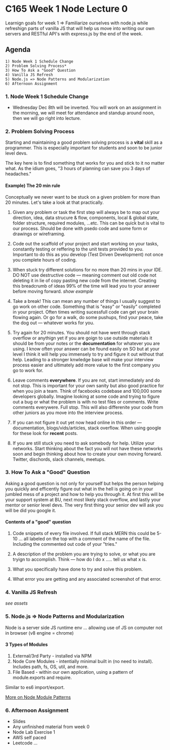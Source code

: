 # C165 Week 1 Node Lecture 0

Learnign goals for week 1 => Familiarize ourselves with node.js while refreshign parts of vanilla JS that will help us move into writing our own servers and RESTful API's with express.js by the end of the week.

## Agenda

    1) Node Week 1 Schedule Change
    2) Problem Solving Process*
    3) How To Ask a "Good" Question
    4) Vanilla JS Refresh
    5) Node.js => Node Patterns and Modularization
    6) Afternoon Assignment

### 1. Node Week 1 Schedule Change

- Wednesday Dec 8th will be inverted. You will work on an assignment in the morning, we will meet for attendance and standup around noon, then we will go right into lecture.

### 2. Problem Solving Process

Starting and maintaining a good problem solving process is a **vital** skill as a programmer. This is especially important for students and soon to be junior level devs.

The key here is to find something that works for you and stick to it no matter what. As the idium goes, "3 hours of planning can save you 3 days of headaches."

#### Example) The 20 min rule

Conceptually we never want to be stuck on a given problem for more than 20 minutes. Let's take a look at that practically.

1) Given any problem or task the first step will always be to map out your direction, idea, data strucure & flow, components, local & global state, folder structure, required modules, ...etc. This can be quick but is vital to our process. Should be done with psedo code and some form or drawings or wireframing.

2) Code out the scaffold of your project and start working on your tasks, constantly testing or reffering to the unit tests provided to you. Important to do this as you develop (Test Driven Development) not once you complete hours of coding.

3) When stuck try different solutions for no more than 20 mins in your IDE. DO NOT use destructive code — meaning comment out old code not deleting it in lie of copy pasting new code from the internet. Creating this breadcrumb of ideas 99% of the time will lead you to your answer before moving forward.  _show example_

4) Take a break! This can mean any number of things I usually suggest to go work on other code. Something that is "easy" or "easily" completed in your project. Often times writing sucessfull code can get your brain flowing again. Or go for a walk, do some pushups, find your peace, take the dog out — whatever works for you.

5) Try again for 20 minutes. You should not have went through stack overflow or anythign yet if you are goign to use outside materials it should be from your notes or the **documentation** for whatever you are using. I know often your answer can be found easily on SO but at your level I think it will help you immensely to try and figure it out without that help. Leading to a stronger knwledge base will make your interview process easier and ultimately add more value to the first company you go to work for.

6) Leave comments **everywhere**. If you are not, start immediately and do not stop. This is important for your own sanity but also good practice for when you join a team. Think of facebooks codebase and 100,000 some developers globally. Imagine looking at some code and trying to figure out a bug or what the problem is with no test files or comments. Write comments everywere. Full stop. This will also differenite your code from other juniors as you move into the interview process.

7) If you can not figure it out yet now head online in this order — documentation, blogs/vids/articles, stack overflow. When using google for these look for **recent** posts.

8) If you are still stuck you need to ask somebody for help. Utilize your networks. Start thinking about the fact you will not have these networks soon and begin thinking about how to create your own moving forward. Twitter, dischords, slack channels, meetups.

### 3. How To Ask a "Good" Question

Asking a good question is not only for yourself but helps the person helping you quickly and efficently figure out what in the hell is going on in your jumbled mess of a project and how to help you through it. At first this will be your support system at BU, next most likely stack overflow, and lastly your mentor or senior level devs. The very first thing your senior dev will ask you will be did you google it.

#### Contents of a "good" question

1) Code snippets of every file involved. If full stack MERN this could be 5-10 ... all labeled on the top with a comment of the name of the file. Including the commented out code of your "tries."

2) A description of the problem you are trying to solve, or what you are tryign to accomplish. Think — how do I do x ..... tell us what x is.

3) What you specifically have done to try and solve this problem.

4) What error you are getting and any associated screenshot of that error.

### 4. Vanilla JS Refresh

_see assets_

### 5. Node.js => Node Patterns and Modularization

Node is a server side JS runtime env ... allowing use of JS on computer not in browser (v8 engine = chrome)

#### 3 Types of Modules

1) External/3rd Party - installed via NPM
2) Node Core Modules - intentially minimal built in (no need to install). Includes path, fs, OS, util, and more.
3) File Based - within our own application, using a pattern of module.exports and require.

Similar to es6 import/export.

[More on Node Module Patterns](https://coursework.vschool.io/node-module-patterns/)

### 6. Afternoon Assignment

- Slides
- Any unfinished material from week 0
- Node Lab Exercise 1
- AWS self paced
- Leetcode ...
